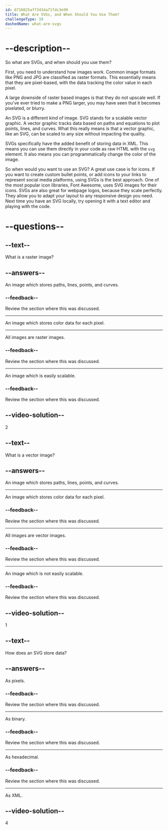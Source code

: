 ```yaml
---
id: 6716825aff3434a71fdc3e99
title: What Are SVGs, and When Should You Use Them?
challengeType: 19
dashedName: what-are-svgs
---
```


# --description--

So what are SVGs, and when should you use them?

First, you need to understand how images work. Common image formats like PNG and JPG are classified as raster formats. This essentially means that they are pixel-based, with the data tracking the color value in each pixel.

A large downside of raster based images is that they do not upscale well. If you've ever tried to make a PNG larger, you may have seen that it becomes pixelated, or blurry.

An SVG is a different kind of image. SVG stands for a scalable vector graphic. A vector graphic tracks data based on paths and equations to plot points, lines, and curves. What this really means is that a vector graphic, like an SVG, can be scaled to any size without impacting the quality.

SVGs specifically have the added benefit of storing data in XML. This means you can use them directly in your code as raw HTML with the `svg` element. It also means you can programmatically change the color of the image.

So when would you want to use an SVG? A great use case is for icons. If you want to create custom bullet points, or add icons to your links to represent social media platforms, using SVGs is the best approach. One of the most popular icon libraries, Font Awesome, uses SVG images for their icons. SVGs are also great for webpage logos, because they scale perfectly. They allow you to adapt your layout to any responsive design you need. Next time you have an SVG locally, try opening it with a text editor and playing with the code.

# --questions--

## --text--

What is a raster image?

## --answers--

An image which stores paths, lines, points, and curves.

### --feedback--

Review the section where this was discussed.

---

An image which stores color data for each pixel.

---

All images are raster images.

### --feedback--

Review the section where this was discussed.

---

An image which is easily scalable.

### --feedback--

Review the section where this was discussed.

## --video-solution--

2

## --text--

What is a vector image?

## --answers--

An image which stores paths, lines, points, and curves.

---

An image which stores color data for each pixel.

### --feedback--

Review the section where this was discussed.

---

All images are vector images.

### --feedback--

Review the section where this was discussed.

---

An image which is not easily scalable.

### --feedback--

Review the section where this was discussed.

## --video-solution--

1

## --text--

How does an SVG store data?

## --answers--

As pixels.

### --feedback--

Review the section where this was discussed.

---

As binary.

### --feedback--

Review the section where this was discussed.

---

As hexadecimal.

### --feedback--

Review the section where this was discussed.

---

As XML.

## --video-solution--

4

